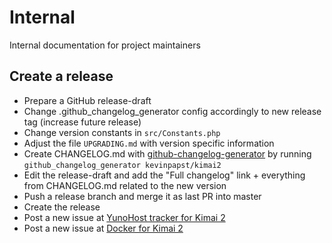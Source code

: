# Internal

Internal documentation for project maintainers

## Create a release

- Prepare a GitHub release-draft
- Change .github_changelog_generator config accordingly to new release tag (increase future release)
- Change version constants in `src/Constants.php`
- Adjust the file `UPGRADING.md` with version specific information 
- Create CHANGELOG.md with [github-changelog-generator](https://github.com/github-changelog-generator/github-changelog-generator]) by running `github_changelog_generator kevinpapst/kimai2`
- Edit the release-draft and add the "Full changelog" link + everything from CHANGELOG.md related to the new version
- Push a release branch and merge it as last PR into master
- Create the release
- Post a new issue at [YunoHost tracker for Kimai 2](https://github.com/YunoHost-Apps/kimai2_ynh)
- Post a new issue at [Docker for Kimai 2](https://github.com/tobybatch/kimai2)
